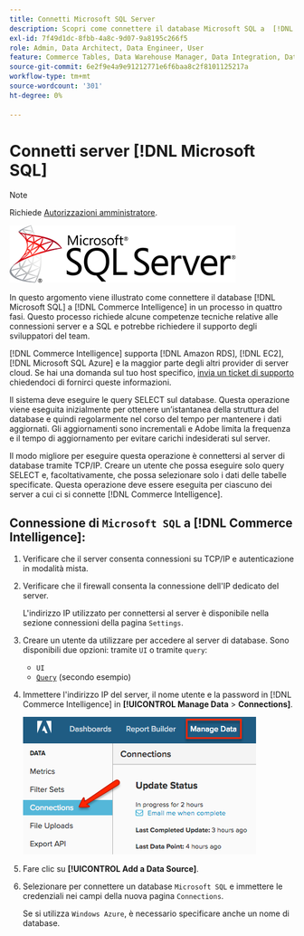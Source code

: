 ```yaml
---
title: Connetti Microsoft SQL Server
description: Scopri come connettere il database Microsoft SQL a  [!DNL Commerce Intelligence]  in un processo in quattro fasi.
exl-id: 7f49d1dc-8fbb-4a8c-9d07-9a8195c266f5
role: Admin, Data Architect, Data Engineer, User
feature: Commerce Tables, Data Warehouse Manager, Data Integration, Data Import/Export, SQL Report Builder
source-git-commit: 6e2f9e4a9e91212771e6f6baa8c2f8101125217a
workflow-type: tm+mt
source-wordcount: '301'
ht-degree: 0%

---
```


# Connetti server [!DNL Microsoft SQL]

>[!NOTE]
>
>Richiede [Autorizzazioni amministratore](../../../administrator/user-management/user-management.md).

![](../../../assets/MicrosoftSQLServer-logo.png)

In questo argomento viene illustrato come connettere il database [!DNL Microsoft SQL] a [!DNL Commerce Intelligence] in un processo in quattro fasi. Questo processo richiede alcune competenze tecniche relative alle connessioni server e a SQL e potrebbe richiedere il supporto degli sviluppatori del team.

[!DNL Commerce Intelligence] supporta [!DNL Amazon RDS], [!DNL EC2], [!DNL Microsoft SQL Azure] e la maggior parte degli altri provider di server cloud. Se hai una domanda sul tuo host specifico, [invia un ticket di supporto](https://experienceleague.adobe.com/docs/commerce-knowledge-base/kb/troubleshooting/miscellaneous/mbi-service-policies.html?lang=it) chiedendoci di fornirci queste informazioni.

Il sistema deve eseguire le query SELECT sul database. Questa operazione viene eseguita inizialmente per ottenere un’istantanea della struttura del database e quindi regolarmente nel corso del tempo per mantenere i dati aggiornati. Gli aggiornamenti sono incrementali e Adobe limita la frequenza e il tempo di aggiornamento per evitare carichi indesiderati sul server.

Il modo migliore per eseguire questa operazione è connettersi al server di database tramite TCP/IP. Creare un utente che possa eseguire solo query SELECT e, facoltativamente, che possa selezionare solo i dati delle tabelle specificate. Questa operazione deve essere eseguita per ciascuno dei server a cui ci si connette [!DNL Commerce Intelligence].

## Connessione di `Microsoft SQL` a [!DNL Commerce Intelligence]:

1. Verificare che il server consenta connessioni su TCP/IP e autenticazione in modalità mista.

1. Verificare che il firewall consenta la connessione dell&#39;IP dedicato del server.

   L&#39;indirizzo IP utilizzato per connettersi al server è disponibile nella sezione connessioni della pagina `Settings`.

1. Creare un utente da utilizzare per accedere al server di database. Sono disponibili due opzioni: tramite `UI` o tramite `query`:
   * `UI`
   * [`Query`](http://sqlserverplanet.com/security/add-user) (secondo esempio)

1. Immettere l&#39;indirizzo IP del server, il nome utente e la password in [!DNL Commerce Intelligence] in **[!UICONTROL Manage Data** > **Connections]**.

   ![](../../../assets/manage-data-connections.png)

1. Fare clic su **[!UICONTROL Add a Data Source]**.

1. Selezionare per connettere un database `Microsoft SQL` e immettere le credenziali nei campi della nuova pagina `Connections`.

   Se si utilizza `Windows Azure`, è necessario specificare anche un nome di database.
